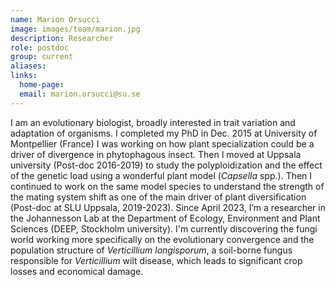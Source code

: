 ```yaml
---
name: Marion Orsucci
image: images/team/marion.jpg
description: Researcher
role: postdoc
group: current
aliases:
links:
  home-page:
  email: marion.orsucci@su.se
---
```


I am an evolutionary biologist, broadly interested in trait variation and adaptation of organisms. I completed my PhD in Dec. 2015 at University of Montpellier (France) I was working on how plant specialization could be a driver of divergence in phytophagous insect. Then I moved at Uppsala university (Post-doc 2016-2019) to study the polyploidization and the effect of the genetic load using a wonderful plant model (_Capsella_ spp.). Then I continued to work on the same model species to understand the strength of the mating system shift as one of the main driver of plant diversification (Post-doc at SLU Uppsala, 2019-2023). Since April 2023, I’m a researcher in the Johannesson Lab at the Department of Ecology, Environment and Plant Sciences (DEEP, Stockholm university). I'm currently discovering the fungi world working more specifically on the evolutionary convergence and the population structure of _Verticillium longisporum_, a soil-borne fungus responsible for _Verticillium_ wilt disease, which leads to significant crop losses and economical damage.